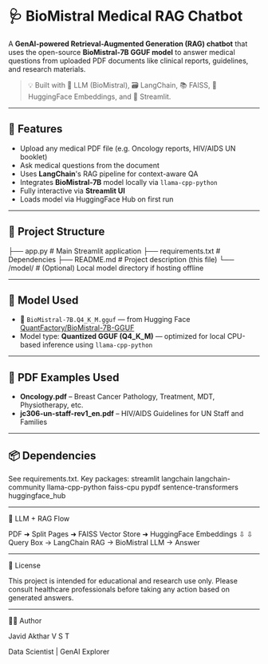 # 🩺 BioMistral Medical RAG Chatbot

A **GenAI-powered Retrieval-Augmented Generation (RAG) chatbot** that uses the open-source **BioMistral-7B GGUF model** to answer medical questions from uploaded PDF documents like clinical reports, guidelines, and research materials.

> 💡 Built with 🧠 LLM (BioMistral), 🗃️ LangChain, 📚 FAISS, 🧬 HuggingFace Embeddings, and 🚀 Streamlit.

---

## 📌 Features

- Upload any medical PDF file (e.g. Oncology reports, HIV/AIDS UN booklet)
- Ask medical questions from the document
- Uses **LangChain**'s RAG pipeline for context-aware QA
- Integrates **BioMistral-7B** model locally via `llama-cpp-python`
- Fully interactive via **Streamlit UI**
- Loads model via HuggingFace Hub on first run

---

## 📂 Project Structure
├── app.py # Main Streamlit application
├── requirements.txt # Dependencies
├── README.md # Project description (this file)
└── /model/ # (Optional) Local model directory if hosting offline

---

## 🧠 Model Used

- 🔬 `BioMistral-7B.Q4_K_M.gguf` — from Hugging Face [QuantFactory/BioMistral-7B-GGUF](https://huggingface.co/QuantFactory/BioMistral-7B-GGUF)
- Model type: **Quantized GGUF (Q4_K_M)** — optimized for local CPU-based inference using `llama-cpp-python`

---

## 📄 PDF Examples Used

- **Oncology.pdf** – Breast Cancer Pathology, Treatment, MDT, Physiotherapy, etc.
- **jc306-un-staff-rev1_en.pdf** – HIV/AIDS Guidelines for UN Staff and Families

---


## 📦 Dependencies
See requirements.txt. Key packages:
streamlit
langchain
langchain-community
llama-cpp-python
faiss-cpu
pypdf
sentence-transformers
huggingface_hub

---


🧪 LLM + RAG Flow

PDF ➜ Split Pages ➜ FAISS Vector Store ➜ HuggingFace Embeddings
        ⇩                       ⇩
  Query Box → LangChain RAG → BioMistral LLM → Answer

---

📜 License

This project is intended for educational and research use only. Please consult healthcare professionals before taking any action based on generated answers.

---

🙋‍♂️ Author

Javid Akthar V S T

Data Scientist | GenAI Explorer
